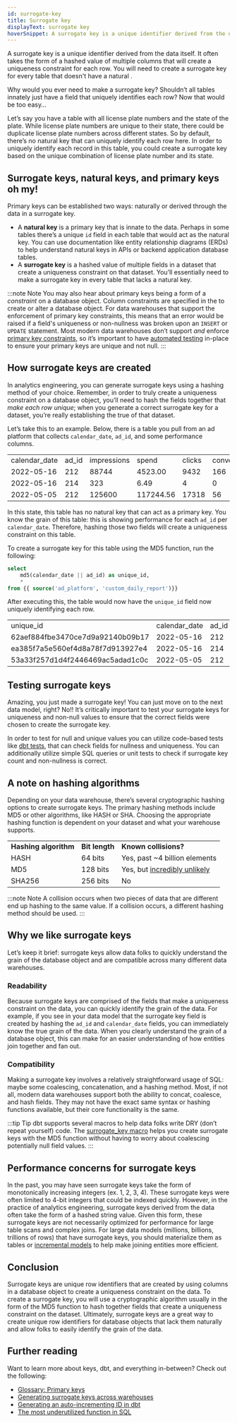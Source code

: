 ```yaml
---
id: surrogate-key
title: Surrogate key
displayText: surrogate key  
hoverSnippet: A surrogate key is a unique identifier derived from the data itself. It often takes the form of a hashed value of multiple columns that will create a uniqueness constraint for each row.
---
```


A surrogate key is a unique identifier derived from the data itself. It often takes the form of a hashed value of multiple columns that will create a uniqueness constraint for each row. You will need to create a surrogate key for every table that doesn't have a natural <Term id="primary-key" />. 

Why would you ever need to make a surrogate key? Shouldn’t all tables innately just have a field that uniquely identifies each row? Now that would be too easy…

Let’s say you have a table with all license plate numbers and the state of the plate. While license plate numbers are unique to their state, there could be duplicate license plate numbers across different states. So by default, there’s no natural key that can uniquely identify each row here. In order to uniquely identify each record in this table, you could create a surrogate key based on the unique combination of license plate number and its state.

## Surrogate keys, natural keys, and primary keys oh my!

Primary keys can be established two ways: naturally or derived through the data in a surrogate key.

* A __natural key__ is a primary key that is innate to the data. Perhaps in some tables there’s a unique `id` field in each table that would act as the natural key. You can use documentation like entity relationship diagrams (ERDs) to help understand natural keys in APIs or backend application database tables. 
* A __surrogate key__ is a hashed value of multiple fields in a dataset that create a uniqueness constraint on that dataset. You’ll essentially need to make a surrogate key in every table that lacks a natural key.

:::note Note
You may also hear about primary keys being a form of a _constraint_ on a database object. Column constraints are specified in the <Term id="ddl" /> to create or alter a database object. For <Term id="data-warehouse">data warehouses</Term> that support the enforcement of primary key constraints, this means that an error would be raised if a field's uniqueness or non-nullness was broken upon an `INSERT` or `UPDATE` statement. Most modern data warehouses don’t support _and_ enforce [primary key constraints](https://docs.getdbt.com/terms/primary-key#Data-warehouse-support-for-primary-keys), so it’s important to have [automated testing](https://docs.getdbt.com/blog/primary-key-testing#how-to-test-primary-keys-with-dbt) in-place to ensure your primary keys are unique and not null.
:::

## How surrogate keys are created

In analytics engineering, you can generate surrogate keys using a hashing method of your choice. Remember, in order to truly create a uniqueness constraint on a database object, you’ll need to hash the fields together that _make each row unique_; when you generate a correct surrogate key for a dataset, you’re really establishing the true <Term id="grain" /> of that dataset.

Let’s take this to an example. Below, there is a table you pull from an ad platform that collects `calendar_date`, `ad_id`, and some performance columns.

<table>
  <tr>
   <td>calendar_date
   </td>
   <td>ad_id
   </td>
   <td>impressions
   </td>
   <td>spend
   </td>
   <td>clicks
   </td>
   <td>conversions
   </td>
  </tr>
  <tr>
   <td>2022-05-16
   </td>
   <td>212
   </td>
   <td>88744
   </td>
   <td>4523.00
   </td>
   <td>9432
   </td>
   <td>166
   </td>
  </tr>
  <tr>
   <td>2022-05-16
   </td>
   <td>214
   </td>
   <td>323
   </td>
   <td>6.49
   </td>
   <td>4
   </td>
   <td>0
   </td>
  </tr>
  <tr>
   <td>2022-05-05
   </td>
   <td>212
   </td>
   <td>125600
   </td>
   <td>117244.56
   </td>
   <td>17318
   </td>
   <td>56
   </td>
  </tr>
</table>


In this state, this table has no natural key that can act as a primary key. You know the grain of this table: this is showing performance for each `ad_id` per `calendar_date`. Therefore, hashing those two fields will create a uniqueness constraint on this table.

To create a surrogate key for this table using the MD5 function, run the following:

```sql
select 
	md5(calendar_date || ad_id) as unique_id,
	*
from {{ source('ad_platform', 'custom_daily_report')}}
```

After executing this, the table would now have the `unique_id` field now uniquely identifying each row.

<table>
  <tr>
   <td>unique_id
   </td>
   <td>calendar_date
   </td>
   <td>ad_id
   </td>
   <td>impressions
   </td>
   <td>spend
   </td>
   <td>clicks
   </td>
   <td>conversions
   </td>
  </tr>
  <tr>
   <td>62aef884fbe3470ce7d9a92140b09b17
   </td>
   <td>2022-05-16
   </td>
   <td>212
   </td>
   <td>88744
   </td>
   <td>4523.00
   </td>
   <td>9432
   </td>
   <td>166
   </td>
  </tr>
  <tr>
   <td>ea385f7a5e560ef4d8a78f7d913927e4
   </td>
   <td>2022-05-16
   </td>
   <td>214
   </td>
   <td>323
   </td>
   <td>6.49
   </td>
   <td>4
   </td>
   <td>0
   </td>
  </tr>
  <tr>
   <td>53a33f257d1d4f2446469ac5adad1c0c
   </td>
   <td>2022-05-05
   </td>
   <td>212
   </td>
   <td>125600
   </td>
   <td>117244.56
   </td>
   <td>17318
   </td>
   <td>56
   </td>
  </tr>
</table>

## Testing surrogate keys

Amazing, you just made a surrogate key! You can just move on to the next data model, right? No!! It’s  critically important to test your surrogate keys for uniqueness and non-null values to ensure that the correct fields were chosen to create the surrogate key.

In order to test for null and unique values you can utilize code-based tests like [dbt tests](https://docs.getdbt.com/docs/building-a-dbt-project/tests), that can check fields for nullness and uniqueness. You can additionally utilize simple SQL queries or unit tests to check if surrogate key count and non-nullness is correct.

## A note on hashing algorithms

Depending on your data warehouse, there’s several cryptographic hashing options to create surrogate keys. The primary hashing methods include MD5 or other algorithms, like HASH or SHA. Choosing the appropriate hashing function is dependent on your dataset and what your warehouse supports.

<table>
  <tr>
   <td><strong>Hashing algorithm</strong>
   </td>
   <td><strong>Bit length</strong>
   </td>
   <td><strong>Known collisions?</strong>
   </td>
  </tr>
  <tr>
   <td>HASH
   </td>
   <td>64 bits
   </td>
   <td>Yes, past ~4 billion elements
   </td>
  </tr>
  <tr>
   <td>MD5
   </td>
   <td>128 bits
   </td>
   <td>Yes, but <a href="https://stackoverflow.com/questions/201705/how-many-random-elements-before-md5-produces-collisions">incredibly unlikely</a>
   </td>
  </tr>
  <tr>
   <td>SHA256
   </td>
   <td>256 bits
   </td>
   <td>No
   </td>
  </tr>
</table>

:::note Note
A collision occurs when two pieces of data that are different end up hashing to the same value. If a collision occurs, a different hashing method should be used.
:::


## Why we like surrogate keys

Let’s keep it brief: surrogate keys allow data folks to quickly understand the grain of the database object and are compatible across many different data warehouses.


### Readability

Because surrogate keys are comprised of the fields that make a uniqueness constraint on the data, you can quickly identify the grain of the data. For example, if you see in your data model that the surrogate key field is created by hashing the `ad_id` and `calendar_date` fields, you can immediately know the true grain of the data. When you clearly understand the grain of a database object, this can make for an easier understanding of how entities join together and fan out.


### Compatibility

Making a surrogate key involves a relatively straightforward usage of SQL: maybe some coalescing, concatenation,  and a hashing method. Most, if not all, modern data warehouses support both the ability to concat, coalesce, and hash fields. They may not have the exact same syntax or hashing functions available, but their core functionality is the same.

:::tip Tip
dbt supports several macros to help data folks write DRY (don’t repeat yourself) code. The [surrogate_key macro](https://github.com/dbt-labs/dbt-utils#surrogate_key-source) helps you create surrogate keys with the MD5 function without having to worry about coalescing potentially null field values.
:::


## Performance concerns for surrogate keys

In the past, you may have seen surrogate keys take the form of monotonically increasing integers (ex. 1, 2, 3, 4). These surrogate keys were often limited to 4-bit integers that could be indexed quickly. However, in the practice of analytics engineering, surrogate keys derived from the data often take the form of a hashed string value. Given this form, these surrogate keys are not necessarily optimized for performance for large table scans and complex joins. For large data models (millions, billions, trillions of rows) that have surrogate keys, you should materialize them as tables or [incremental models](https://docs.getdbt.com/docs/building-a-dbt-project/building-models/configuring-incremental-models) to help make joining entities more efficient.

## Conclusion

Surrogate keys are unique row identifiers that are created by using columns in a database object to create a uniqueness constraint on the data. To create a surrogate key, you will use a cryptographic algorithm usually in the form of the MD5 function to hash together fields that create a uniqueness constraint on the dataset. Ultimately, surrogate keys are a great way to create unique row identifiers for database objects that lack them naturally and allow folks to easily identify the grain of the data.

## Further reading

Want to learn more about keys, dbt, and everything in-between? Check out the following:

* [Glossary: Primary keys](https://docs.getdbt.com/terms/primary-key)
* [Generating surrogate keys across warehouses](https://docs.getdbt.com/blog/sql-surrogate-keys)
* [Generating an auto-incrementing ID in dbt](https://discourse.getdbt.com/t/generating-an-auto-incrementing-id-in-dbt/579/2)
* [The most underutilized function in SQL](https://www.getdbt.com/blog/the-most-underutilized-function-in-sql/)